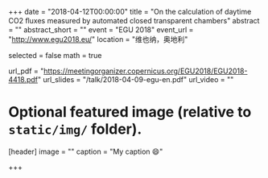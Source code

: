 +++
date = "2018-04-12T00:00:00"
title = "On the calculation of daytime CO2 ﬂuxes measured by automated closed transparent chambers"
abstract = ""
abstract_short = ""
event = "EGU 2018"
event_url = "http://www.egu2018.eu/"
location = "维也纳，奥地利"

selected = false
math = true

url_pdf = "https://meetingorganizer.copernicus.org/EGU2018/EGU2018-4418.pdf"
url_slides = "/talk/2018-04-09-egu-en.pdf"
url_video = ""

# Optional featured image (relative to `static/img/` folder).
[header]
image = ""
caption = "My caption :smile:"

+++

